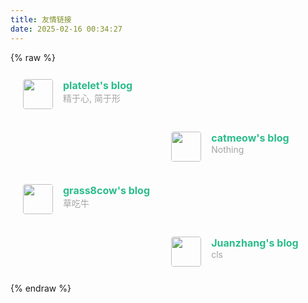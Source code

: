 ```yaml
---
title: 友情链接
date: 2025-02-16 00:34:27
---
```


{% raw %}
<div class="post-body">
   <div id="links">
      <style>
         .links-content{
         margin-top:1rem;
         }
         .link-navigation::after {
         content: " ";
         display: block;
         clear: both;
         }
         .card {
         width: 45%;
         font-size: 1rem;
         padding: 10px 20px;
         border-radius: 4px;
         transition-duration: 0.15s;
         margin-bottom: 1rem;
         display:flex;
         }
         .card:nth-child(odd) {
         float: left;
         }
         .card:nth-child(even) {
         float: right;
         }
         .card:hover {
         transform: scale(1.1);
         box-shadow: 0 2px 6px 0 rgba(0, 0, 0, 0.12), 0 0 6px 0 rgba(0, 0, 0, 0.04);
         }
         .card a {
         border:none;
         }
         .card .ava {
         width: 3rem!important;
         height: 3rem!important;
         margin:0!important;
         margin-right: 1em!important;
         border-radius:4px;
         }
         .card .card-header {
         font-style: italic;
         overflow: hidden;
         width: 100%;
         }
         .card .card-header a {
         font-style: normal;
         color: #2bbc8a;
         font-weight: bold;
         text-decoration: none;
         }
         .card .card-header a:hover {
         color: #d480aa;
         text-decoration: none;
         }
         .card .card-header .info {
         font-style:normal;
         color:#a3a3a3;
         font-size:14px;
         min-width: 0;
         overflow: hidden;
         white-space: nowrap;
         }
      </style>
      <div class="links-content">
         <div class="link-navigation">
            <div class="card">
               <img class="ava" src="https://avatars.githubusercontent.com/u/79297685?v=4" />
               <div class="card-header">
                  <div>
                     <a href="https://platelet.top">platelet's blog</a>
                  </div>
                  <div class="info">精于心, 简于形</div>
               </div>
            </div>
            <div class="card">
               <img class="ava" src="https://avatars.githubusercontent.com/u/19618963?v=4" />
               <div class="card-header">
                  <div>
                     <a href="https://starcatmeow.cn/">catmeow's blog</a>
                  </div>
                  <div class="info">Nothing</div>
               </div>
            </div>
            <div class="card">
               <img class="ava" src="https://cdn.luogu.com.cn/upload/usericon/223624.png" />
               <div class="card-header">
                  <div>
                     <a href="https://www.cnblogs.com/cwhfy">grass8cow's blog</a>
                  </div>
                  <div class="info">草吃牛</div>
               </div>
            </div>
            <div class="card">
               <img class="ava" src="https://userpic.codeforces.org/740498/title/563dc0cf7788692f.jpg" />
               <div class="card-header">
                  <div>
                     <a href="https://www.cnblogs.com/Juanzhang">Juanzhang's blog</a>
                  </div>
                  <div class="info">cls</div>
               </div>
            </div>
         </div>
      </div>
   </div>
</div>
{% endraw %}
